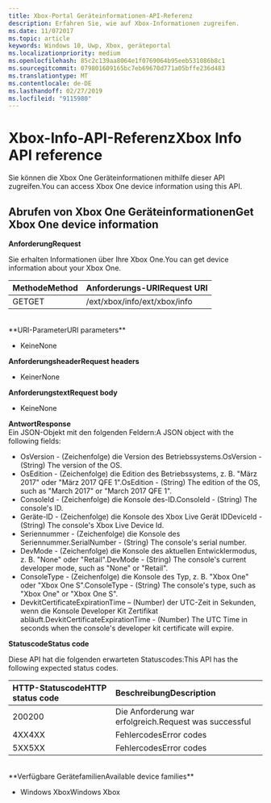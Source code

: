 ```yaml
---
title: Xbox-Portal Geräteinformationen-API-Referenz
description: Erfahren Sie, wie auf Xbox-Informationen zugreifen.
ms.date: 11/072017
ms.topic: article
keywords: Windows 10, Uwp, Xbox, geräteportal
ms.localizationpriority: medium
ms.openlocfilehash: 85c2c139aa8064e1f0769064b95eeb531086b8c1
ms.sourcegitcommit: 079801609165bc7eb69670d771a05bffe236d483
ms.translationtype: MT
ms.contentlocale: de-DE
ms.lasthandoff: 02/27/2019
ms.locfileid: "9115980"
---
```

# <a name="xbox-info-api-reference"></a><span data-ttu-id="005a8-104">Xbox-Info-API-Referenz</span><span class="sxs-lookup"><span data-stu-id="005a8-104">Xbox Info API reference</span></span>   
<span data-ttu-id="005a8-105">Sie können die Xbox One Geräteinformationen mithilfe dieser API zugreifen.</span><span class="sxs-lookup"><span data-stu-id="005a8-105">You can access Xbox One device information using this API.</span></span>

## <a name="get-xbox-one-device-information"></a><span data-ttu-id="005a8-106">Abrufen von Xbox One Geräteinformationen</span><span class="sxs-lookup"><span data-stu-id="005a8-106">Get Xbox One device information</span></span>

**<span data-ttu-id="005a8-107">Anforderung</span><span class="sxs-lookup"><span data-stu-id="005a8-107">Request</span></span>**

<span data-ttu-id="005a8-108">Sie erhalten Informationen über Ihre Xbox One.</span><span class="sxs-lookup"><span data-stu-id="005a8-108">You can get device information about your Xbox One.</span></span>

<span data-ttu-id="005a8-109">Methode</span><span class="sxs-lookup"><span data-stu-id="005a8-109">Method</span></span>      | <span data-ttu-id="005a8-110">Anforderungs-URI</span><span class="sxs-lookup"><span data-stu-id="005a8-110">Request URI</span></span>
:------     | :-----
<span data-ttu-id="005a8-111">GET</span><span class="sxs-lookup"><span data-stu-id="005a8-111">GET</span></span> | <span data-ttu-id="005a8-112">/ext/xbox/info</span><span class="sxs-lookup"><span data-stu-id="005a8-112">/ext/xbox/info</span></span>
<br />
**<span data-ttu-id="005a8-113">URI-Parameter</span><span class="sxs-lookup"><span data-stu-id="005a8-113">URI parameters</span></span>**

- <span data-ttu-id="005a8-114">Keine</span><span class="sxs-lookup"><span data-stu-id="005a8-114">None</span></span>

**<span data-ttu-id="005a8-115">Anforderungsheader</span><span class="sxs-lookup"><span data-stu-id="005a8-115">Request headers</span></span>**

- <span data-ttu-id="005a8-116">Keiner</span><span class="sxs-lookup"><span data-stu-id="005a8-116">None</span></span>

**<span data-ttu-id="005a8-117">Anforderungstext</span><span class="sxs-lookup"><span data-stu-id="005a8-117">Request body</span></span>**

- <span data-ttu-id="005a8-118">Keine</span><span class="sxs-lookup"><span data-stu-id="005a8-118">None</span></span>

**<span data-ttu-id="005a8-119">Antwort</span><span class="sxs-lookup"><span data-stu-id="005a8-119">Response</span></span>**   
<span data-ttu-id="005a8-120">Ein JSON-Objekt mit den folgenden Feldern:</span><span class="sxs-lookup"><span data-stu-id="005a8-120">A JSON object with the following fields:</span></span>

* <span data-ttu-id="005a8-121">OsVersion - (Zeichenfolge) die Version des Betriebssystems.</span><span class="sxs-lookup"><span data-stu-id="005a8-121">OsVersion - (String) The version of the OS.</span></span>
* <span data-ttu-id="005a8-122">OsEdition - (Zeichenfolge) die Edition des Betriebssystems, z. B. "März 2017" oder "März 2017 QFE 1".</span><span class="sxs-lookup"><span data-stu-id="005a8-122">OsEdition - (String) The edition of the OS, such as "March 2017" or "March 2017 QFE 1".</span></span>
* <span data-ttu-id="005a8-123">ConsoleId - (Zeichenfolge) die Konsole des-ID.</span><span class="sxs-lookup"><span data-stu-id="005a8-123">ConsoleId - (String) The console's ID.</span></span>
* <span data-ttu-id="005a8-124">Geräte-ID - (Zeichenfolge) die Konsole des Xbox Live Gerät ID</span><span class="sxs-lookup"><span data-stu-id="005a8-124">DeviceId - (String) The console's Xbox Live Device Id.</span></span>
* <span data-ttu-id="005a8-125">Seriennummer - (Zeichenfolge) die Konsole des Seriennummer.</span><span class="sxs-lookup"><span data-stu-id="005a8-125">SerialNumber - (String) The console's serial number.</span></span>
* <span data-ttu-id="005a8-126">DevMode - (Zeichenfolge) die Konsole des aktuellen Entwicklermodus, z. B. "None" oder "Retail".</span><span class="sxs-lookup"><span data-stu-id="005a8-126">DevMode - (String) The console's current developer mode, such as "None" or "Retail".</span></span>
* <span data-ttu-id="005a8-127">ConsoleType - (Zeichenfolge) die Konsole des Typ, z. B. "Xbox One" oder "Xbox One S".</span><span class="sxs-lookup"><span data-stu-id="005a8-127">ConsoleType - (String) The console's type, such as "Xbox One" or "Xbox One S".</span></span>
* <span data-ttu-id="005a8-128">DevkitCertificateExpirationTime – (Number) der UTC-Zeit in Sekunden, wenn die Konsole Developer Kit Zertifikat abläuft.</span><span class="sxs-lookup"><span data-stu-id="005a8-128">DevkitCertificateExpirationTime - (Number) The UTC Time in seconds when the console's developer kit certificate will expire.</span></span>

**<span data-ttu-id="005a8-129">Statuscode</span><span class="sxs-lookup"><span data-stu-id="005a8-129">Status code</span></span>**

<span data-ttu-id="005a8-130">Diese API hat die folgenden erwarteten Statuscodes:</span><span class="sxs-lookup"><span data-stu-id="005a8-130">This API has the following expected status codes.</span></span>

<span data-ttu-id="005a8-131">HTTP-Statuscode</span><span class="sxs-lookup"><span data-stu-id="005a8-131">HTTP status code</span></span>      | <span data-ttu-id="005a8-132">Beschreibung</span><span class="sxs-lookup"><span data-stu-id="005a8-132">Description</span></span>
:------     | :-----
<span data-ttu-id="005a8-133">200</span><span class="sxs-lookup"><span data-stu-id="005a8-133">200</span></span> | <span data-ttu-id="005a8-134">Die Anforderung war erfolgreich.</span><span class="sxs-lookup"><span data-stu-id="005a8-134">Request was successful</span></span>
<span data-ttu-id="005a8-135">4XX</span><span class="sxs-lookup"><span data-stu-id="005a8-135">4XX</span></span> | <span data-ttu-id="005a8-136">Fehlercodes</span><span class="sxs-lookup"><span data-stu-id="005a8-136">Error codes</span></span>
<span data-ttu-id="005a8-137">5XX</span><span class="sxs-lookup"><span data-stu-id="005a8-137">5XX</span></span> | <span data-ttu-id="005a8-138">Fehlercodes</span><span class="sxs-lookup"><span data-stu-id="005a8-138">Error codes</span></span>

<br />
**<span data-ttu-id="005a8-139">Verfügbare Gerätefamilien</span><span class="sxs-lookup"><span data-stu-id="005a8-139">Available device families</span></span>**

* <span data-ttu-id="005a8-140">Windows Xbox</span><span class="sxs-lookup"><span data-stu-id="005a8-140">Windows Xbox</span></span>